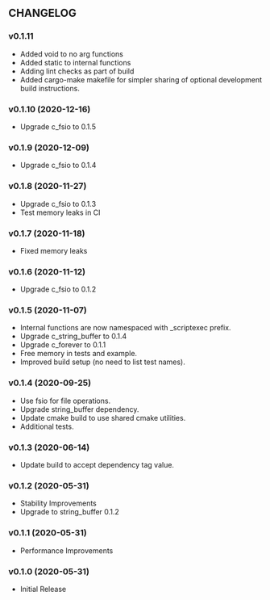 ## CHANGELOG

### v0.1.11

* Added void to no arg functions
* Added static to internal functions
* Adding lint checks as part of build
* Added cargo-make makefile for simpler sharing of optional development build instructions.

### v0.1.10 (2020-12-16)

* Upgrade c_fsio to 0.1.5

### v0.1.9 (2020-12-09)

* Upgrade c_fsio to 0.1.4

### v0.1.8 (2020-11-27)

* Upgrade c_fsio to 0.1.3
* Test memory leaks in CI

### v0.1.7 (2020-11-18)

* Fixed memory leaks

### v0.1.6 (2020-11-12)

* Upgrade c_fsio to 0.1.2

### v0.1.5 (2020-11-07)

* Internal functions are now namespaced with _scriptexec prefix.
* Upgrade c_string_buffer to 0.1.4
* Upgrade c_forever to 0.1.1
* Free memory in tests and example.
* Improved build setup (no need to list test names).

### v0.1.4 (2020-09-25)

* Use fsio for file operations.
* Upgrade string_buffer dependency.
* Update cmake build to use shared cmake utilities.
* Additional tests.

### v0.1.3 (2020-06-14)

* Update build to accept dependency tag value.

### v0.1.2 (2020-05-31)

* Stability Improvements
* Upgrade to string_buffer 0.1.2

### v0.1.1 (2020-05-31)

* Performance Improvements

### v0.1.0 (2020-05-31)

* Initial Release
